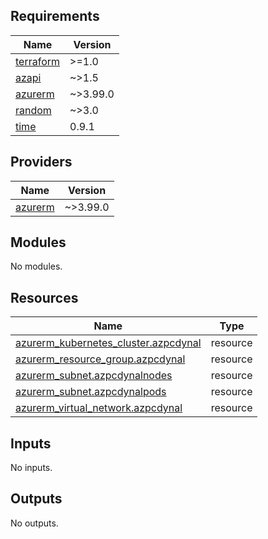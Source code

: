 ## Requirements

| Name | Version |
|------|---------|
| <a name="requirement_terraform"></a> [terraform](#requirement\_terraform) | >=1.0 |
| <a name="requirement_azapi"></a> [azapi](#requirement\_azapi) | ~>1.5 |
| <a name="requirement_azurerm"></a> [azurerm](#requirement\_azurerm) | ~>3.99.0 |
| <a name="requirement_random"></a> [random](#requirement\_random) | ~>3.0 |
| <a name="requirement_time"></a> [time](#requirement\_time) | 0.9.1 |

## Providers

| Name | Version |
|------|---------|
| <a name="provider_azurerm"></a> [azurerm](#provider\_azurerm) | ~>3.99.0 |

## Modules

No modules.

## Resources

| Name | Type |
|------|------|
| [azurerm_kubernetes_cluster.azpcdynal](https://registry.terraform.io/providers/hashicorp/azurerm/latest/docs/resources/kubernetes_cluster) | resource |
| [azurerm_resource_group.azpcdynal](https://registry.terraform.io/providers/hashicorp/azurerm/latest/docs/resources/resource_group) | resource |
| [azurerm_subnet.azpcdynalnodes](https://registry.terraform.io/providers/hashicorp/azurerm/latest/docs/resources/subnet) | resource |
| [azurerm_subnet.azpcdynalpods](https://registry.terraform.io/providers/hashicorp/azurerm/latest/docs/resources/subnet) | resource |
| [azurerm_virtual_network.azpcdynal](https://registry.terraform.io/providers/hashicorp/azurerm/latest/docs/resources/virtual_network) | resource |

## Inputs

No inputs.

## Outputs

No outputs.
